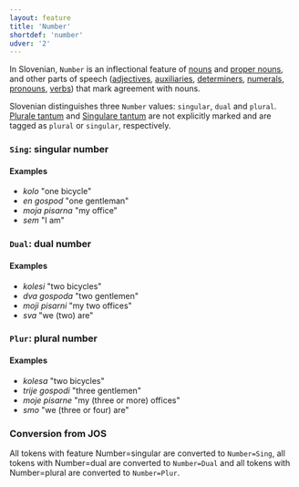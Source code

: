```yaml
---
layout: feature
title: 'Number'
shortdef: 'number'
udver: '2'
---
```


In Slovenian, `Number` is an inflectional feature of [nouns](NOUN) and [proper nouns](PROPN), and other parts of speech ([adjectives](ADJ), [auxiliaries](AUX), [determiners](DET), [numerals](NUM), [pronouns](PRON), [verbs](VERB)) that mark agreement with nouns.

Slovenian distinguishes three `Number` values: `singular`, `dual` and `plural`. [Plurale tantum](u-feat/Number) and [Singulare tantum](u-feat/Number) are not explicitly marked and are tagged as `plural` or `singular`, respectively.

### <a name="Sing">`Sing`</a>: singular number

#### Examples

* _kolo_ "one bicycle"
* _en gospod_ "one gentleman"
* _moja pisarna_ "my office"
* _sem_ "I am"

### <a name="Dual">`Dual`</a>: dual number

#### Examples

* _kolesi_ "two bicycles"
* _dva gospoda_ "two gentlemen"
* _moji pisarni_ "my two offices"
* _sva_ "we (two) are"

### <a name="Plur">`Plur`</a>: plural number

#### Examples

* _kolesa_ "two bicycles"
* _trije gospodi_ "three gentlemen"
* _moje pisarne_ "my (three or more) offices"
* _smo_ "we (three or four) are"

### Conversion from JOS

All tokens with feature Number=singular are converted to `Number=Sing`, all tokens with Number=dual are converted to `Number=Dual` and all tokens with Number=plural are converted to `Number=Plur`.
<!-- Interlanguage links updated St lis 3 20:58:24 CET 2021 -->

